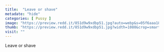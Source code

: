 ```yaml
---
title:  "Leave or shave"
metadate: "hide"
categories: [ Pussy ]
image: "https://preview.redd.it/851d9w9xdbp51.jpg?auto=webp&s=05f6aaa1862b2c9c1cd4dee0d031f7ffd66dd45c"
thumb: "https://preview.redd.it/851d9w9xdbp51.jpg?width=1080&crop=smart&auto=webp&s=147b5dd79856cc3c71f3c83be7140b64c61510e2"
visit: ""
---
```

Leave or shave

